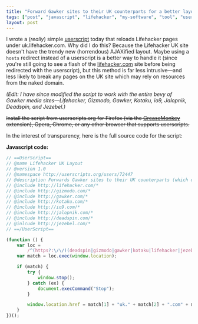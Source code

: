 ```yaml
---
title: "Forward Gawker sites to their UK counterparts for a better layout"
tags: ["post", "javascript", "lifehacker", "my-software", "tool", "userscript"]
layout: post
---
```


I wrote a (_really_) simple [userscript](https://greasyfork.org) today
that reloads Lifehacker pages under uk.lifehacker.com. Why did I do this?
Because the Lifehacker UK site doesn't have the trendy new (horrendous)
AJAXified layout. Maybe using a `hosts` redirect instead of a userscript
is a better way to handle it (since you're still going to see a flash of
the [lifehacker.com](https://lifehacker.com) site before being redirected
with the userscript), but this method is far less intrusive—and less
likely to break any pages on the UK site which may rely on resources
from the naked domain.<!--more-->

_(Edit: I have since modified the script to work with the entire bevy of
Gawker media sites—Lifehacker, Gizmodo, Gawker, Kotaku, io9, Jalopnik,
Deadspin, and Jezebel.)_

~~Install the script from userscripts.org</a> for Firefox (via the
[GreaseMonkey](https://addons.mozilla.org/en-US/firefox/addon/greasemonkey/)
extension), Opera, Chrome, or any other browser that supports
userscripts.~~

In the interest of transparency, here is the full source code for the
script:

**Javascript code:**

```js
// ==UserScript==
// @name Lifehacker UK Layout
// @version 1.0
// @namespace http://userscripts.org/users/72447
// @description Forwards Gawker sites to their UK counterparts (which don't have the horrendous AJAX layout).
// @include http://lifehacker.com/*
// @include http://gizmodo.com/*
// @include http://gawker.com/*
// @include http://kotaku.com/*
// @include http://io9.com/*
// @include http://jalopnik.com/*
// @include http://deadspin.com/*
// @inlcude http://jezebel.com/*
// ==/UserScript==

(function () {
	var loc =
		/^(https?:\/\/)(deadspin|gizmodo|gawker|kotaku|lifehacker|jezebel|io9|jalopnik)\.com(.+)$/i;
	var match = loc.exec(window.location);

	if (match) {
		try {
			window.stop();
		} catch (ex) {
			document.execCommand("Stop");
		}

		window.location.href = match[1] + "uk." + match[2] + ".com" + match[3];
	}
})();
```
